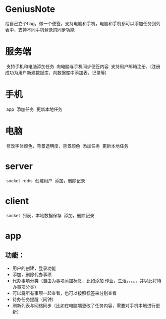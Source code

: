 # GeniusNote
给自己立个flag，做一个便签，支持电脑和手机，电脑和手机都可以添加任务到列表中，支持不同手机登录的同步功能

# 服务端
  支持手机和电脑添加任务
  向电脑与手机同步便签内容
  支持用户邮箱注册，(注册成功为用户新建数据库，向数据库中添加表，记录等)
# 手机
  app
  添加任务
  更新本地任务
# 电脑
  修改字体颜色，背景透明度，背景颜色
  添加任务
  更新本地任务
  
  
# server
  socket
  redis
  创建用户
  添加，删除记录
 
# client
  socket
  列表，本地数据保存
  添加，删除记录
  
  
# app

## 功能：
- 用户的创建，登录功能
- 添加，删除代办事项
- 代办事项分类（自由为事项添加标签，比如添加 作业，生活，。。。，并以此将待办事项分类）
- 可以将所有事项一起查看，也可以按照标签来分别查看
- 待办任务提醒（闹钟）
- 刷新列表与网络同步（比如在电脑端更改了任务内容，需要对手机本地进行更新）

